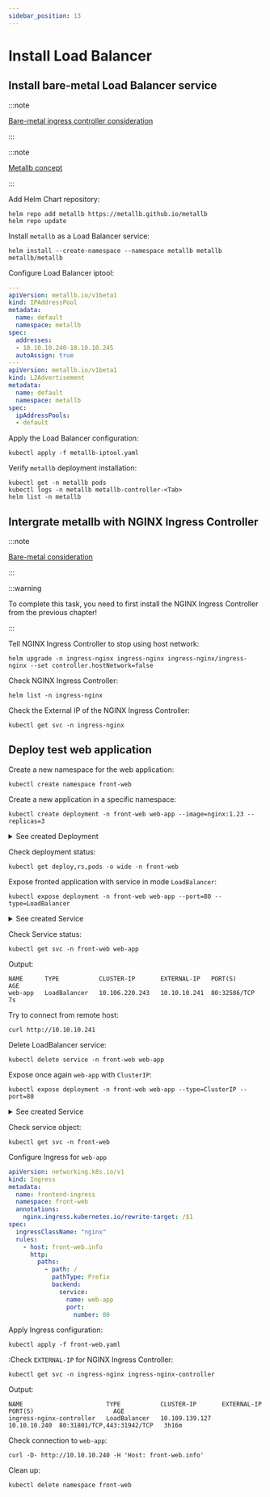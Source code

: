 ```yaml
---
sidebar_position: 13
---
```


# Install Load Balancer

## Install bare-metal Load Balancer service

:::note

[Bare-metal ingress controller consideration](https://kubernetes.github.io/ingress-nginx/deploy/baremetal/)

:::

:::note

[Metallb concept](https://metallb.universe.tf/concepts/)

:::

Add Helm Chart repository:

```shell
helm repo add metallb https://metallb.github.io/metallb
helm repo update
```

Install `metallb` as a Load Balancer service:

```shell
helm install --create-namespace --namespace metallb metallb metallb/metallb
```

Configure Load Balancer iptool:

```yaml title="metallb-iptool.yaml"
---
apiVersion: metallb.io/v1beta1
kind: IPAddressPool
metadata:
  name: default
  namespace: metallb
spec:
  addresses:
  - 10.10.10.240-10.10.10.245
  autoAssign: true
---
apiVersion: metallb.io/v1beta1
kind: L2Advertisement
metadata:
  name: default
  namespace: metallb
spec:
  ipAddressPools:
  - default
```

Apply the Load Balancer configuration:

```shell
kubectl apply -f metallb-iptool.yaml
```

Verify `metallb` deployment installation:

```shell
kubectl get -n metallb pods
kubectl logs -n metallb metallb-controller-<Tab>
helm list -n metallb
```

## Intergrate metallb with NGINX Ingress Controller

:::note

[Bare-metal consideration](https://kubernetes.github.io/ingress-nginx/deploy/baremetal)

:::

:::warning

To complete this task, you need to first install the NGINX Ingress Controller from the previous chapter!

:::

Tell NGINX Ingress Controller to stop using host network:

```shell
helm upgrade -n ingress-nginx ingress-nginx ingress-nginx/ingress-nginx --set controller.hostNetwork=false
```

Check NGINX Ingress Controller:

```shell
helm list -n ingress-nginx
```

Check the External IP of the NGINX Ingress Controller:

```shell
kubectl get svc -n ingress-nginx
```

## Deploy test web application

Create a new namespace for the web application:

```shell
kubectl create namespace front-web
```

Create a new application in a specific namespace:

```shell
kubectl create deployment -n front-web web-app --image=nginx:1.23 --replicas=3
```
<details>
<summary>See created Deployment </summary>

```yaml
apiVersion: apps/v1
kind: Deployment
metadata:
  creationTimestamp: null
  labels:
    app: web-app
  name: web-app
  namespace: front-web
spec:
  replicas: 3
  selector:
    matchLabels:
      app: web-app
  strategy: {}
  template:
    metadata:
      creationTimestamp: null
      labels:
        app: web-app
    spec:
      containers:
      - image: nginx:1.23
        name: nginx
        resources: {}
status: {}

```

</details>

Check deployment status:

```shell
kubectl get deploy,rs,pods -o wide -n front-web
```

Expose fronted application with service in mode `LoadBalancer`:

```shell
kubectl expose deployment -n front-web web-app --port=80 --type=LoadBalancer
```
<details>
<summary>See created Service </summary>

```yaml
apiVersion: v1
kind: Service
metadata:
  creationTimestamp: null
  labels:
    app: web-app
  name: web-app
  namespace: front-web
spec:
  ports:
  - port: 80
    protocol: TCP
    targetPort: 80
  selector:
    app: web-app
  type: LoadBalancer
status:
  loadBalancer: {}
```

</details>

Check Service status:

```shell
kubectl get svc -n front-web web-app
```

Output:

```console
NAME      TYPE           CLUSTER-IP       EXTERNAL-IP   PORT(S)        AGE
web-app   LoadBalancer   10.106.220.243   10.10.10.241  80:32586/TCP   7s
```

Try to connect from remote host:

```shell
curl http://10.10.10.241
```

Delete LoadBalancer service:

```shell
kubectl delete service -n front-web web-app
```

Expose once again `web-app` with `ClusterIP`:

```shell
kubectl expose deployment -n front-web web-app --type=ClusterIP --port=80
```

<details>
<summary>See created Service </summary>

```yaml
apiVersion: v1
kind: Service
metadata:
  creationTimestamp: null
  labels:
    app: web-app
  name: web-app
  namespace: front-web
spec:
  ports:
  - port: 80
    protocol: TCP
    targetPort: 80
  selector:
    app: web-app
  type: ClusterIP
status:
  loadBalancer: {}
```

</details>

Check service object:

```shell
kubectl get svc -n front-web
```

Configure Ingress for `web-app`

```yaml title=front-web.yaml"
apiVersion: networking.k8s.io/v1
kind: Ingress
metadata:
  name: frontend-ingress
  namespace: front-web
  annotations:
    nginx.ingress.kubernetes.io/rewrite-target: /$1
spec:
  ingressClassName: "nginx"
  rules:
    - host: front-web.info
      http:
        paths:
          - path: /
            pathType: Prefix
            backend:
              service:
                name: web-app
                port:
                  number: 80
```

Apply Ingress configuration:

```shell
kubectl apply -f front-web.yaml
```

:Check `EXTERNAL-IP` for NGINX Ingress Controller:

```shell
kubectl get svc -n ingress-nginx ingress-nginx-controller
```

Output:

```console
NAME                       TYPE           CLUSTER-IP       EXTERNAL-IP   PORT(S)                      AGE
ingress-nginx-controller   LoadBalancer   10.109.139.127   10.10.10.240  80:31801/TCP,443:31942/TCP   3h16m
```

Check connection to `web-app`:

```shell
curl -D- http://10.10.10.240 -H 'Host: front-web.info'
```

Clean up:

```shell
kubectl delete namespace front-web
```

